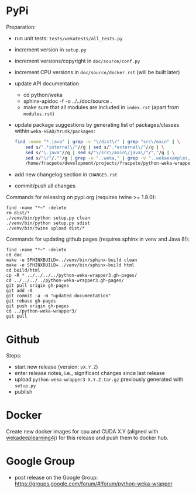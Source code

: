 # PyPi

Preparation:

* run unit tests: `tests/wekatests/all_tests.py`
* increment version in `setup.py`
* increment versions/copyright in `doc/source/conf.py`
* increment CPU versions in `doc/source/docker.rst` (will be built later)  
* update API documentation

  * cd python/weka
  * sphinx-apidoc -f -o ../../doc/source .
  * make sure that all modules are included in `index.rst` (apart from `modules.rst`)

* update package suggestions by generating list of packages/classes within `weka-HEAD/trunk/packages`:
  
    ```bash
    find -name "*.java" | grep -v "\/dist\/" | grep "src\/main" | \
        sed s/".*internal\/"//g | sed s/".*external\/"//g | \
        sed s/"\.java"//g | sed s/"\/src\/main\/java\/"/","/g | \
        sed s/"\/"/.""/g | grep -v "..weka," | grep -v "..wekaexamples," | sort -f > \
        /home/fracpete/development/projects/fracpete/python-weka-wrapper3/python/weka/lib/pkg_suggestions.csv
    ```
    
* add new changelog section in `CHANGES.rst`
* commit/push all changes

Commands for releasing on pypi.org (requires twine >= 1.8.0):

```
find -name "*~" -delete
rm dist/*
./venv/bin/python setup.py clean
./venv/bin/python setup.py sdist
./venv/bin/twine upload dist/*
```

Commands for updating github pages (requires sphinx in venv and Java 8!):

```
find -name "*~" -delete
cd doc
make -e SPHINXBUILD=../venv/bin/sphinx-build clean
make -e SPHINXBUILD=../venv/bin/sphinx-build html
cd build/html
cp -R * ../../../../python-weka-wrapper3.gh-pages/
cd ../../../../python-weka-wrapper3.gh-pages/
git pull origin gh-pages
git add -A
git commit -a -m "updated documentation"
git rebase gh-pages
git push origin gh-pages
cd ../python-weka-wrapper3/
git pull
```


# Github

Steps:

* start new release (version: `vX.Y.Z`)
* enter release notes, i.e., significant changes since last release
* upload `python-weka-wrapper3-X.Y.Z.tar.gz` previously generated with `setup.py`
* publish


# Docker

Create new docker images for cpu and CUDA X.Y (aligned with 
[wekadeeplearning4j](https://github.com/Waikato/wekaDeeplearning4j/releases/)) 
for this release and push them to docker hub.


# Google Group

* post release on the Google Group: https://groups.google.com/forum/#!forum/python-weka-wrapper
